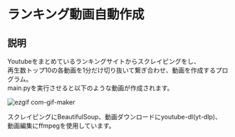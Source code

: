# ランキング動画自動作成

## 説明
Youtubeをまとめているランキングサイトからスクレイピングをし、  
再生数トップ10の各動画を1分だけ切り抜いて繋ぎ合わせ、動画を作成するプログラム。  
main.pyを実行させると以下のような動画が作成されます。 

![ezgif com-gif-maker](https://user-images.githubusercontent.com/55798139/189537460-a68ec267-3c62-4721-846c-ca83fb2b17a4.gif)

スクレイピングにBeautifulSoup、動画ダウンロードにyoutube-dl(yt-dlp)、  
動画編集にffmpegを使用しています。
